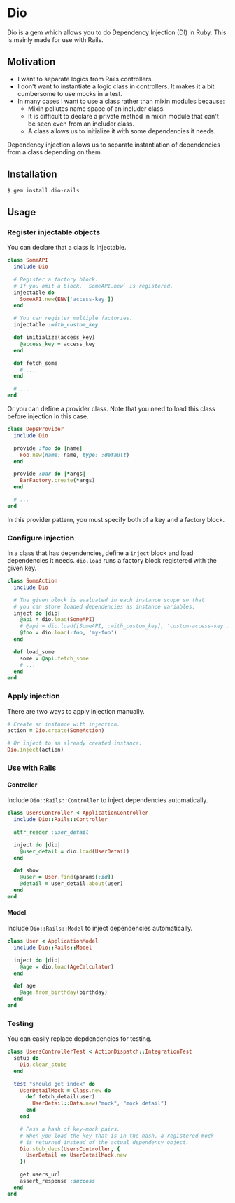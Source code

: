 # Dio

Dio is a gem which allows you to do Dependency Injection (DI) in Ruby.
This is mainly made for use with Rails.

## Motivation

- I want to separate logics from Rails controllers.
- I don't want to instantiate a logic class in controllers.
  It makes it a bit cumbersome to use mocks in a test.
- In many cases I want to use a class rather than mixin modules because:
    - Mixin pollutes name space of an includer class.
    - It is difficult to declare a private method in mixin module
      that can't be seen even from an includer class.
    - A class allows us to initialize it with some dependencies it needs.

Dependency injection allows us to separate instantiation of dependencies from a class depending on them.

## Installation

```bash
$ gem install dio-rails
```

## Usage

### Register injectable objects

You can declare that a class is injectable.

```ruby
class SomeAPI
  include Dio

  # Register a factory block.
  # If you omit a block, `SomeAPI.new` is registered.
  injectable do
    SomeAPI.new(ENV['access-key'])
  end

  # You can register multiple factories.
  injectable :with_custom_key

  def initialize(access_key)
    @access_key = access_key
  end

  def fetch_some
    # ...
  end

  # ...
end
```

Or you can define a provider class.
Note that you need to load this class before injection in this case.

```ruby
class DepsProvider
  include Dio

  provide :foo do |name|
    Foo.new(name: name, type: :default)
  end

  provide :bar do |*args|
    BarFactory.create(*args)
  end

  # ...
end
```

In this provider pattern, you must specify both of a key and a factory block.

### Configure injection

In a class that has dependencies, define a `inject` block and
load dependencies it needs.
`dio.load` runs a factory block registered with the given key.

```ruby
class SomeAction
  include Dio

  # The given block is evaluated in each instance scope so that
  # you can store loaded dependencies as instance variables.
  inject do |dio|
    @api = dio.load(SomeAPI)
    # @api = dio.load([SomeAPI, :with_custom_key], 'custom-access-key')
    @foo = dio.load(:foo, 'my-foo')
  end

  def load_some
    some = @api.fetch_some
    # ...
  end
end
```

### Apply injection

There are two ways to apply injection manually.

```ruby
# Create an instance with injection.
action = Dio.create(SomeAction)

# Or inject to an already created instance.
Dio.inject(action)
```

### Use with Rails

#### Controller

Include `Dio::Rails::Controller` to inject dependencies automatically.

```ruby
class UsersController < ApplicationController
  include Dio::Rails::Controller

  attr_reader :user_detail

  inject do |dio|
    @user_detail = dio.load(UserDetail)
  end

  def show
    @user = User.find(params[:id])
    @detail = user_detail.about(user)
  end
end
```

#### Model

Include `Dio::Rails::Model` to inject dependencies automatically.

```ruby
class User < ApplicationModel
  include Dio::Rails::Model

  inject do |dio|
    @age = dio.load(AgeCalculator)
  end

  def age
    @age.from_birthday(birthday)
  end
end
```

### Testing

You can easily replace depdendencies for testing.

```ruby
class UsersControllerTest < ActionDispatch::IntegrationTest
  setup do
    Dio.clear_stubs
  end

  test "should get index" do
    UserDetailMock = Class.new do
      def fetch_detail(user)
        UserDetail::Data.new("mock", "mock detail")
      end
    end

    # Pass a hash of key-mock pairs.
    # When you load the key that is in the hash, a registered mock
    # is returned instead of the actual dependency object.
    Dio.stub_deps(UsersController, {
      UserDetail => UserDetailMock.new
    })

    get users_url
    assert_response :success
  end
end
```
